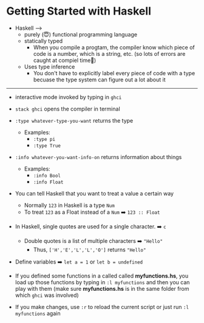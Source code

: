 # Getting Started with Haskell 

 - Haskell --> 
    - purely (😇) functional programming language
    - statically typed 
      - When you compile a progtam, the compiler know which piece of code is a number, which is a string, etc. (so lots of errors are caught at compiel time🙏)
    - Uses type inference 
      - You don't have to explicitly label every piece of code with a type becuase the type system can figure out a lot about it
  

* * * * *
- interactive mode invoked by typing in `ghci`
- `stack ghci` opens the compiler in terminal  
- `:type whatever-type-you-want` returns the type 
    - Examples: 
      - `:type pi`
      - `:type True`
- `:info whatever-you-want-info-on` returns information about things
    - Examples:
      - `:info Bool`
      - `:info Float`

- You can tell Haskell that you want to treat a value a certain way 
    - Normally `123` in Haskell is a type `Num`
    - To treat `123` as a Float instead of a `Num` ➡️ `123 :: Float`

- In Haskell, single quotes are used for a single character. ➡️ `c`
    - Double quotes is a list of multiple characters ➡️ `"Hello"`
      - Thus, `['H','E','L','L','O']` returns `"Hello"`

- Define variables ➡️ `let a = 1` or `let b = undefined`

- If you defined some functions in a called called __myfunctions.hs__, you load up those functions by typing in `:l myfunctions` and then you can play with them (make sure __myfunctions.hs__ is in the same folder from which `ghci` was involved)

- If you make changes, use `:r` to reload the current script or just run `:l myfunctions` again
